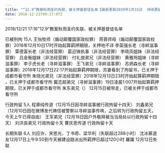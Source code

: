 ```yaml
---
title: "“12.9”教案秋雨圣约失联、被关押基督徒名单【最新更新2019年1月15日  持续更新】(6)"
date: 2018-12-21T09:17:07Z
---
```


2018/12/21  17:16“12.9”教案秋雨圣约失联、被关押基督徒名单

已被刑拘 15人
王怡牧师（煽动颠覆国家政权罪）
蒋蓉师母（煽动颠覆国家政权罪）2018年12月10日17时开始起算羁押期限，关押地不详
李英强长老（寻衅滋事罪）
覃德富长老（非法经营罪）
葛迎锋执事（非法经营罪）
李晓凤姐妹（非法经营罪）
吕金衡姐妹（非法经营罪）
付礼俊弟兄（非法经营罪）
黄雅玲姐妹（寻衅滋事罪）
李子虎长老（寻衅滋事罪）
王飞弟兄（寻衅滋事罪）
苏炳森长老（寻衅滋事罪）2018年12月17日22:17开始起算羁押期限，苏妻看到了拘留书，已关押于成都市看守所
朱晓光弟兄（非法经营罪）2018年12月13日23时开始起算羁押期限 ，已关押于成都市看守所
戴志超弟兄（寻衅滋事罪）19日凌晨1:007开始起算羁押期限，已关押于成都市看守所
朱东弟兄（） 12月15日被带走，已被关押于成都市看守所

行政拘留  5人
程章纯传道（12月15日因寻衅滋事被行政拘留十四天）
刘鑫弟兄（12月10日因在微博发代祷信被警察以寻衅滋事传唤，之后转为行政拘留五天，今天上午已得自由）
王军弟兄（12月18日因户外敬拜被当当局处以行政拘留十四天）
刘洪良弟兄  行政拘留十天
曹庆恩传道  行政拘留十天


长期失联  6人
刘应许、宋恩光、丁书奇、梁华利（失联超过288小时）
沈冰慕道友12月17日上午9:50到今天被建设路派出所羁押已超过120小时
羅躍 12月12日失联
